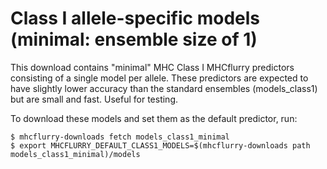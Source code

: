 # Class I allele-specific models (minimal: ensemble size of 1)

This download contains "minimal" MHC Class I MHCflurry predictors consisting
of a single model per allele. These predictors are expected to have slightly
lower accuracy than the standard ensembles (models_class1) but are small and
fast. Useful for testing.

To download these models and set them as the default predictor, run:

```
$ mhcflurry-downloads fetch models_class1_minimal
$ export MHCFLURRY_DEFAULT_CLASS1_MODELS=$(mhcflurry-downloads path models_class1_minimal)/models
```